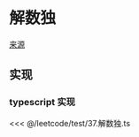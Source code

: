 # 解数独
[来源](https://leetcode.cn/problems/sudoku-solver/)

## 实现

### typescript 实现

<<< @/leetcode/test/37.解数独.ts

